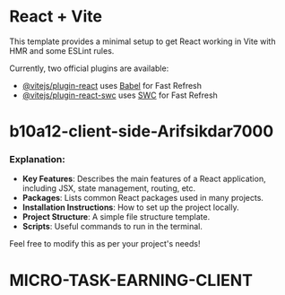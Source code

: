 # React + Vite

This template provides a minimal setup to get React working in Vite with HMR and some ESLint rules.

Currently, two official plugins are available:

- [@vitejs/plugin-react](https://github.com/vitejs/vite-plugin-react/blob/main/packages/plugin-react/README.md) uses [Babel](https://babeljs.io/) for Fast Refresh
- [@vitejs/plugin-react-swc](https://github.com/vitejs/vite-plugin-react-swc) uses [SWC](https://swc.rs/) for Fast Refresh
# b10a12-client-side-Arifsikdar7000


### Explanation:

- **Key Features**: Describes the main features of a React application, including JSX, state management, routing, etc.
- **Packages**: Lists common React packages used in many projects.
- **Installation Instructions**: How to set up the project locally.
- **Project Structure**: A simple file structure template.
- **Scripts**: Useful commands to run in the terminal.

Feel free to modify this as per your project's needs!
# MICRO-TASK-EARNING-CLIENT
